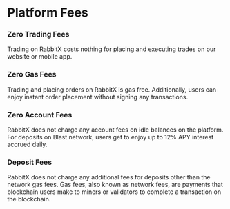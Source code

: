 # Platform Fees

### Zero Trading Fees

Trading on RabbitX costs nothing for placing and executing trades on our website or mobile app.&#x20;

### Zero Gas Fees

Trading and placing orders on RabbitX is gas free. Additionally, users can enjoy instant order placement without signing any transactions.

### Zero Account Fees

RabbitX does not charge any account fees on idle balances on the platform. For deposits on Blast network, users get to enjoy up to 12% APY interest accrued daily.

### Deposit Fees

RabbitX does not charge any additional fees for deposits other than the network gas fees. Gas fees, also known as network fees, are payments that blockchain users make to miners or validators to complete a transaction on the blockchain.

